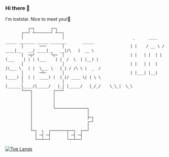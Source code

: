 ### Hi there 👋

I'm loststar. Nice to meet you!🍻
```
          ┌─┐       ┌─┐
       ┌──┘ ┴───────┘ ┴──┐
       │                 │                              _      ____   _____ _______ _____ _______       _____  
       │       ───       │                             | |    / __ \ / ____|__   __/ ____|__   __|/\   |  __ \ 
       │  ─┬┘       └┬─  │                             | |   | |  | | (___    | | | (___    | |  /  \  | |__) |
       │                 │                             | |   | |  | |\___ \   | |  \___ \   | | / /\ \ |  _  / 
       │       ─┴─       │                             | |___| |__| |____) |  | |  ____) |  | |/ ____ \| | \ \ 
       │                 │                             |______\____/|_____/   |_| |_____/   |_/_/    \_\_|  \_\
       └───┐         ┌───┘
           │         │
           │         │
           │         │
           │         └──────────────┐
           │                        │
           │                        ├─┐
           │                        ┌─┘    
           │                        │
           └─┐  ┐  ┌───────┬──┐  ┌──┘         
             │ ─┤ ─┤       │ ─┤ ─┤         
             └──┴──┘       └──┴──┘ 

```
[![Top Langs](https://github-readme-stats.vercel.app/api/top-langs/?username=loststar)](https://github.com/anuraghazra/github-readme-stats)
<!--
**loststar/loststar** is a ✨ _special_ ✨ repository because its `README.md` (this file) appears on your GitHub profile.

Here are some ideas to get you started:

- 🔭 I’m currently working on ...
- 🌱 I’m currently learning ...
- 👯 I’m looking to collaborate on ...
- 🤔 I’m looking for help with ...
- 💬 Ask me about ...
- 📫 How to reach me: ...
- 😄 Pronouns: ...
- ⚡ Fun fact: ...
-->

